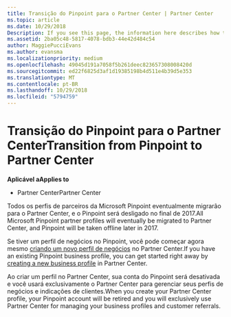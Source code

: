 ```yaml
---
title: Transição do Pinpoint para o Partner Center | Partner Center
ms.topic: article
ms.date: 10/29/2018
Description: If you see this page, the information here describes how to transition from Pinpoint to Partner Center.
ms.assetid: 2ba05c48-5817-4078-bdb3-44e42d484c54
author: MaggiePucciEvans
ms.author: evansma
ms.localizationpriority: medium
ms.openlocfilehash: 49045d191a7058f5b261deec823657308008420d
ms.sourcegitcommit: ed22f6825d3af1d19385198b4d511e4b39d5e353
ms.translationtype: MT
ms.contentlocale: pt-BR
ms.lasthandoff: 10/29/2018
ms.locfileid: "5794759"
---
```

# <a name="transition-from-pinpoint-to-partner-center"></a><span data-ttu-id="3d6f0-102">Transição do Pinpoint para o Partner Center</span><span class="sxs-lookup"><span data-stu-id="3d6f0-102">Transition from Pinpoint to Partner Center</span></span>

**<span data-ttu-id="3d6f0-103">Aplicável a</span><span class="sxs-lookup"><span data-stu-id="3d6f0-103">Applies to</span></span>**

-  <span data-ttu-id="3d6f0-104">Partner Center</span><span class="sxs-lookup"><span data-stu-id="3d6f0-104">Partner Center</span></span>

<span data-ttu-id="3d6f0-105">Todos os perfis de parceiros da Microsoft Pinpoint eventualmente migrarão para o Partner Center, e o Pinpoint será desligado no final de 2017.</span><span class="sxs-lookup"><span data-stu-id="3d6f0-105">All Microsoft Pinpoint partner profiles will eventually be migrated to Partner Center, and Pinpoint will be taken offline later in 2017.</span></span> 

<span data-ttu-id="3d6f0-106">Se tiver um perfil de negócios no Pinpoint, você pode começar agora mesmo [criando um novo perfil de negócios](create-a-marketing-profile.md) no Partner Center.</span><span class="sxs-lookup"><span data-stu-id="3d6f0-106">If you have an existing Pinpoint business profile, you can get started right away by [creating a new business profile](create-a-marketing-profile.md) in Partner Center.</span></span>

<span data-ttu-id="3d6f0-107">Ao criar um perfil no Partner Center, sua conta do Pinpoint será desativada e você usará exclusivamente o Partner Center para gerenciar seus perfis de negócios e indicações de clientes.</span><span class="sxs-lookup"><span data-stu-id="3d6f0-107">When you create your Partner Center profile, your Pinpoint account will be retired and you will exclusively use Partner Center for managing your business profiles and customer referrals.</span></span>